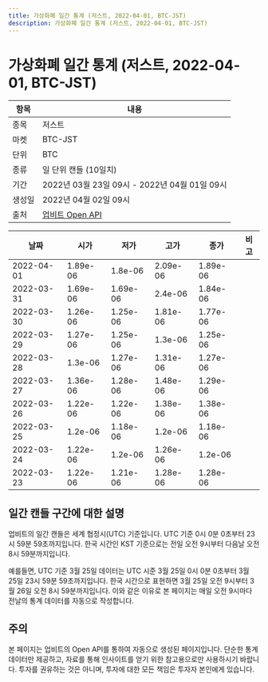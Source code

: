 ```yaml
---
title: 가상화폐 일간 통계 (저스트, 2022-04-01, BTC-JST)
description: 가상화폐 일간 통계 (저스트, 2022-04-01, BTC-JST)
---
```



가상화폐 일간 통계 (저스트, 2022-04-01, BTC-JST)
===

|항목|내용|
|--|--|
|종목|저스트|
|마켓|BTC-JST|
|단위|BTC|
|종류|일 단위 캔들 (10일치)|
|기간|2022년 03월 23일 09시 - 2022년 04월 01일 09시|
|생성일|2022년 04월 02일 09시|
|출처|[업비트 Open API](https://docs.upbit.com)|


|날짜|시가|저가|고가|종가|비고|
|--|--|--|--|--|--|
|2022-04-01|1.89e-06|1.8e-06|2.09e-06|1.89e-06|    |
|2022-03-31|1.69e-06|1.69e-06|2.4e-06|1.84e-06|    |
|2022-03-30|1.26e-06|1.25e-06|1.81e-06|1.77e-06|    |
|2022-03-29|1.27e-06|1.25e-06|1.3e-06|1.25e-06|    |
|2022-03-28|1.3e-06|1.27e-06|1.31e-06|1.27e-06|    |
|2022-03-27|1.36e-06|1.28e-06|1.48e-06|1.29e-06|    |
|2022-03-26|1.22e-06|1.22e-06|1.38e-06|1.38e-06|    |
|2022-03-25|1.2e-06|1.18e-06|1.2e-06|1.18e-06|    |
|2022-03-24|1.22e-06|1.2e-06|1.26e-06|1.2e-06|    |
|2022-03-23|1.22e-06|1.21e-06|1.28e-06|1.28e-06|    |


일간 캔들 구간에 대한 설명
---


업비트의 일간 캔들은 세계 협정시(UTC) 기준입니다. 
UTC 기준 0시 0분 0초부터 23시 59분 59초까지입니다. 
한국 시간인 KST 기준으로는 전일 오전 9시부터 다음날 오전 8시 59분까지입니다. 


예를들면, UTC 기준 3월 25일 데이터는 UTC 시준 3월 25일 0시 0분 0초부터 3월 25일 23시 59분 59초까지입니다. 
한국 시간으로 표현하면 3월 25일 오전 9시부터 3월 26일 오전 8시 59분까지입니다. 
이와 같은 이유로 본 페이지는 매일 오전 9시마다 전날의 통계 데이터를 자동으로 작성합니다. 


주의
---


본 페이지는 업비트의 Open API를 통하여 자동으로 생성된 페이지입니다. 
단순한 통계 데이터만 제공하고, 자료를 통해 인사이트를 얻기 위한 참고용으로만 사용하시기 바랍니다. 
투자를 권유하는 것은 아니며, 투자에 대한 모든 책임은 투자자 본인에게 있습니다. 
